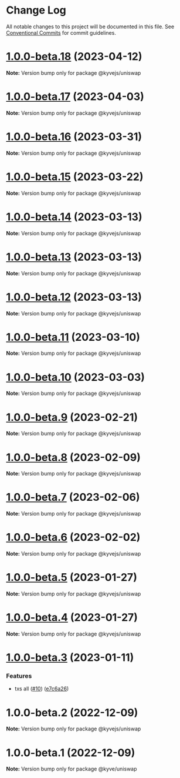 # Change Log

All notable changes to this project will be documented in this file.
See [Conventional Commits](https://conventionalcommits.org) for commit guidelines.

# [1.0.0-beta.18](https://github.com/KYVENetwork/kyvejs/compare/@kyvejs/uniswap@1.0.0-beta.17...@kyvejs/uniswap@1.0.0-beta.18) (2023-04-12)

**Note:** Version bump only for package @kyvejs/uniswap

# [1.0.0-beta.17](https://github.com/KYVENetwork/kyvejs/compare/@kyvejs/uniswap@1.0.0-beta.16...@kyvejs/uniswap@1.0.0-beta.17) (2023-04-03)

**Note:** Version bump only for package @kyvejs/uniswap

# [1.0.0-beta.16](https://github.com/KYVENetwork/kyvejs/compare/@kyvejs/uniswap@1.0.0-beta.15...@kyvejs/uniswap@1.0.0-beta.16) (2023-03-31)

**Note:** Version bump only for package @kyvejs/uniswap

# [1.0.0-beta.15](https://github.com/KYVENetwork/kyvejs/compare/@kyvejs/uniswap@1.0.0-beta.14...@kyvejs/uniswap@1.0.0-beta.15) (2023-03-22)

**Note:** Version bump only for package @kyvejs/uniswap

# [1.0.0-beta.14](https://github.com/KYVENetwork/kyvejs/compare/@kyvejs/uniswap@1.0.0-beta.13...@kyvejs/uniswap@1.0.0-beta.14) (2023-03-13)

**Note:** Version bump only for package @kyvejs/uniswap

# [1.0.0-beta.13](https://github.com/KYVENetwork/kyvejs/compare/@kyvejs/uniswap@1.0.0-beta.12...@kyvejs/uniswap@1.0.0-beta.13) (2023-03-13)

**Note:** Version bump only for package @kyvejs/uniswap

# [1.0.0-beta.12](https://github.com/KYVENetwork/kyvejs/compare/@kyvejs/uniswap@1.0.0-beta.11...@kyvejs/uniswap@1.0.0-beta.12) (2023-03-13)

**Note:** Version bump only for package @kyvejs/uniswap

# [1.0.0-beta.11](https://github.com/KYVENetwork/kyvejs/compare/@kyvejs/uniswap@1.0.0-beta.10...@kyvejs/uniswap@1.0.0-beta.11) (2023-03-10)

**Note:** Version bump only for package @kyvejs/uniswap

# [1.0.0-beta.10](https://github.com/KYVENetwork/kyvejs/compare/@kyvejs/uniswap@1.0.0-beta.9...@kyvejs/uniswap@1.0.0-beta.10) (2023-03-03)

**Note:** Version bump only for package @kyvejs/uniswap

# [1.0.0-beta.9](https://github.com/KYVENetwork/kyvejs/compare/@kyvejs/uniswap@1.0.0-beta.8...@kyvejs/uniswap@1.0.0-beta.9) (2023-02-21)

**Note:** Version bump only for package @kyvejs/uniswap

# [1.0.0-beta.8](https://github.com/KYVENetwork/kyvejs/compare/@kyvejs/uniswap@1.0.0-beta.7...@kyvejs/uniswap@1.0.0-beta.8) (2023-02-09)

**Note:** Version bump only for package @kyvejs/uniswap

# [1.0.0-beta.7](https://github.com/KYVENetwork/kyvejs/compare/@kyvejs/uniswap@1.0.0-beta.6...@kyvejs/uniswap@1.0.0-beta.7) (2023-02-06)

**Note:** Version bump only for package @kyvejs/uniswap

# [1.0.0-beta.6](https://github.com/KYVENetwork/kyvejs/compare/@kyvejs/uniswap@1.0.0-beta.5...@kyvejs/uniswap@1.0.0-beta.6) (2023-02-02)

**Note:** Version bump only for package @kyvejs/uniswap

# [1.0.0-beta.5](https://github.com/KYVENetwork/kyvejs/compare/@kyvejs/uniswap@1.0.0-beta.4...@kyvejs/uniswap@1.0.0-beta.5) (2023-01-27)

**Note:** Version bump only for package @kyvejs/uniswap

# [1.0.0-beta.4](https://github.com/KYVENetwork/kyvejs/compare/@kyvejs/uniswap@1.0.0-beta.3...@kyvejs/uniswap@1.0.0-beta.4) (2023-01-27)

**Note:** Version bump only for package @kyvejs/uniswap

# [1.0.0-beta.3](https://github.com/KYVENetwork/kyvejs/compare/@kyvejs/uniswap@1.0.0-beta.2...@kyvejs/uniswap@1.0.0-beta.3) (2023-01-11)

### Features

- txs all ([#10](https://github.com/KYVENetwork/kyvejs/issues/10)) ([e7c6a26](https://github.com/KYVENetwork/kyvejs/commit/e7c6a26bfd21a9193fee46b4e137f7998d46fcfd))

# 1.0.0-beta.2 (2022-12-09)

**Note:** Version bump only for package @kyvejs/uniswap

# 1.0.0-beta.1 (2022-12-09)

**Note:** Version bump only for package @kyve/uniswap
